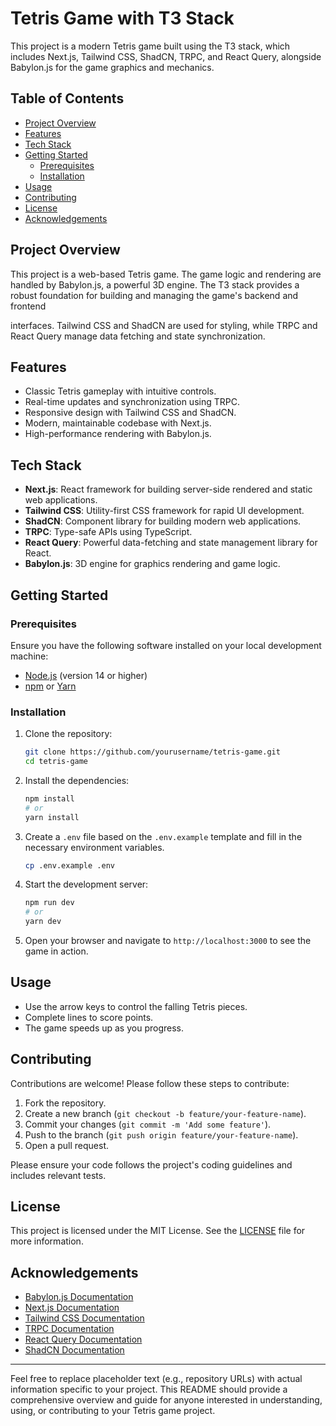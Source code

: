 # Tetris Game with T3 Stack

This project is a modern Tetris game built using the T3 stack, which includes Next.js, Tailwind CSS, ShadCN, TRPC, and React Query, alongside Babylon.js for the game graphics and mechanics.

## Table of Contents

- [Project Overview](#project-overview)
- [Features](#features)
- [Tech Stack](#tech-stack)
- [Getting Started](#getting-started)
  - [Prerequisites](#prerequisites)
  - [Installation](#installation)
- [Usage](#usage)
- [Contributing](#contributing)
- [License](#license)
- [Acknowledgements](#acknowledgements)

## Project Overview

This project is a web-based Tetris game. The game logic and rendering are handled by Babylon.js, a powerful 3D engine. The T3 stack provides a robust foundation for building and managing the game's backend and frontend

interfaces. Tailwind CSS and ShadCN are used for styling, while TRPC and React Query manage data fetching and state synchronization.

## Features

- Classic Tetris gameplay with intuitive controls.
- Real-time updates and synchronization using TRPC.
- Responsive design with Tailwind CSS and ShadCN.
- Modern, maintainable codebase with Next.js.
- High-performance rendering with Babylon.js.

## Tech Stack

- **Next.js**: React framework for building server-side rendered and static web applications.
- **Tailwind CSS**: Utility-first CSS framework for rapid UI development.
- **ShadCN**: Component library for building modern web applications.
- **TRPC**: Type-safe APIs using TypeScript.
- **React Query**: Powerful data-fetching and state management library for React.
- **Babylon.js**: 3D engine for graphics rendering and game logic.

## Getting Started

### Prerequisites

Ensure you have the following software installed on your local development machine:

- [Node.js](https://nodejs.org/en/download/) (version 14 or higher)
- [npm](https://www.npmjs.com/get-npm) or [Yarn](https://classic.yarnpkg.com/en/docs/install/)

### Installation

1. Clone the repository:

   ```sh
   git clone https://github.com/yourusername/tetris-game.git
   cd tetris-game
   ```

2. Install the dependencies:

   ```sh
   npm install
   # or
   yarn install
   ```

3. Create a `.env` file based on the `.env.example` template and fill in the necessary environment variables.

   ```sh
   cp .env.example .env
   ```

4. Start the development server:

   ```sh
   npm run dev
   # or
   yarn dev
   ```

5. Open your browser and navigate to `http://localhost:3000` to see the game in action.

## Usage

- Use the arrow keys to control the falling Tetris pieces.
- Complete lines to score points.
- The game speeds up as you progress.

## Contributing

Contributions are welcome! Please follow these steps to contribute:

1. Fork the repository.
2. Create a new branch (`git checkout -b feature/your-feature-name`).
3. Commit your changes (`git commit -m 'Add some feature'`).
4. Push to the branch (`git push origin feature/your-feature-name`).
5. Open a pull request.

Please ensure your code follows the project's coding guidelines and includes relevant tests.

## License

This project is licensed under the MIT License. See the [LICENSE](LICENSE) file for more information.

## Acknowledgements

- [Babylon.js Documentation](https://doc.babylonjs.com/)
- [Next.js Documentation](https://nextjs.org/docs)
- [Tailwind CSS Documentation](https://tailwindcss.com/docs)
- [TRPC Documentation](https://trpc.io/docs)
- [React Query Documentation](https://react-query.tanstack.com/)
- [ShadCN Documentation](https://shadcn.dev/docs)

---

Feel free to replace placeholder text (e.g., repository URLs) with actual information specific to your project. This README should provide a comprehensive overview and guide for anyone interested in understanding, using, or contributing to your Tetris game project.
